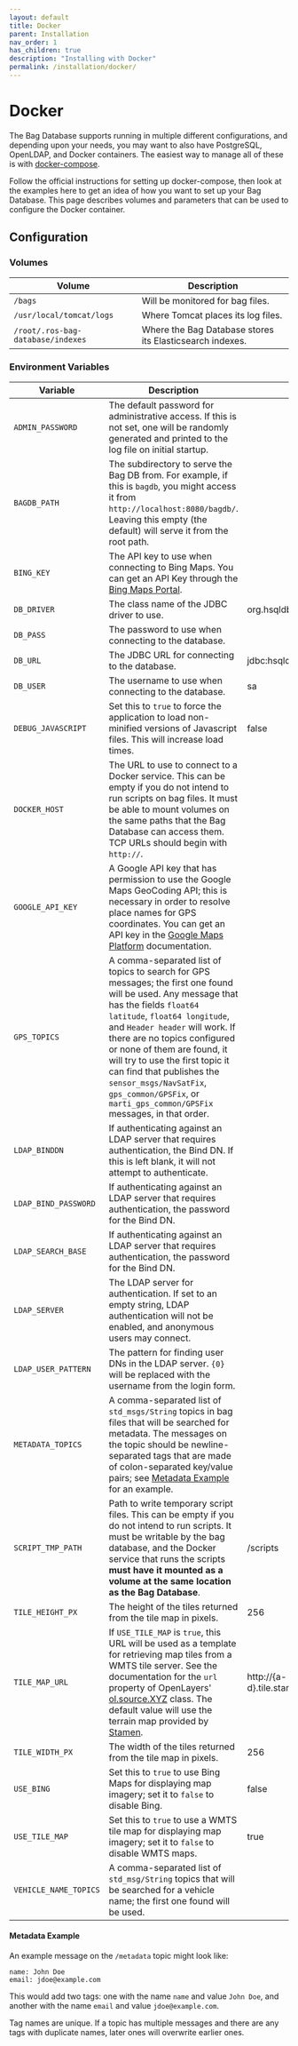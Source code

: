 ```yaml
---
layout: default
title: Docker
parent: Installation
nav_order: 1
has_children: true
description: "Installing with Docker"
permalink: /installation/docker/
---
```


# Docker

The Bag Database supports running in multiple different configurations, and depending upon
your needs, you may want to also have PostgreSQL, OpenLDAP, and Docker containers.  The
easiest way to manage all of these is with [docker-compose](https://docs.docker.com/compose/).

Follow the official instructions for setting up docker-compose, then look at the examples
here to get an idea of how you want to set up your Bag Database.  This page describes
volumes and parameters that can be used to configure the Docker container.

## Configuration

### Volumes

| Volume | Description |
| ------ | ----------- |
| `/bags` | Will be monitored for bag files. |
| `/usr/local/tomcat/logs` | Where Tomcat places its log files. |
| `/root/.ros-bag-database/indexes` | Where the Bag Database stores its Elasticsearch indexes. |

### Environment Variables

| Variable | Description | Default |
| -------- | ----------- | ------- |
| `ADMIN_PASSWORD` | The default password for administrative access.  If this is not set, one will be randomly generated and printed to the log file on initial startup. | |
| `BAGDB_PATH` | The subdirectory to serve the Bag DB from.  For example, if this is `bagdb`, you might access it from `http://localhost:8080/bagdb/`.  Leaving this empty (the default) will serve it from the root path. | |
| `BING_KEY` | The API key to use when connecting to Bing Maps.  You can get an API Key through the [Bing Maps Portal](https://www.bingmapsportal.com/). | |
| `DB_DRIVER` | The class name of the JDBC driver to use. | org.hsqldb.jdbcDriver |
| `DB_PASS` | The password to use when connecting to the database. | |
| `DB_URL` | The JDBC URL for connecting to the database. | jdbc:hsqldb:mem:testdb |
| `DB_USER` | The username to use when connecting to the database. | sa |
| `DEBUG_JAVASCRIPT` | Set this to `true` to force the application to load non-minified versions of Javascript files. This will increase load times. | false |
| `DOCKER_HOST` | The URL to use to connect to a Docker service.  This can be empty if you do not intend to run scripts on bag files. It must be able to mount volumes on the same paths that the Bag Database can access them. TCP URLs should begin with `http://`. | |
| `GOOGLE_API_KEY` | A Google API key that has permission to use the Google Maps GeoCoding API; this is necessary in order to resolve place names for GPS coordinates.  You can get an API key in the [Google Maps Platform](https://developers.google.com/maps/documentation/geocoding/get-api-key) documentation. | |
| `GPS_TOPICS` | A comma-separated list of topics to search for GPS messages; the first one found will be used.  Any message that has the fields `float64 latitude`, `float64 longitude`, and `Header header` will work.  If there are no topics configured or none of them are found, it will try to use the first topic it can find that publishes the `sensor_msgs/NavSatFix`, `gps_common/GPSFix`, or `marti_gps_common/GPSFix` messages, in that order. | |
| `LDAP_BINDDN` | If authenticating against an LDAP server that requires authentication, the Bind DN.  If this is left blank, it will not attempt to authenticate. | |
| `LDAP_BIND_PASSWORD` | If authenticating against an LDAP server that requires authentication, the password for the Bind DN. | |
| `LDAP_SEARCH_BASE` | If authenticating against an LDAP server that requires authentication, the password for the Bind DN. | |
| `LDAP_SERVER` | The LDAP server for authentication.  If set to an empty string, LDAP authentication will not be enabled, and anonymous users may connect. | |
| `LDAP_USER_PATTERN` | The pattern for finding user DNs in the LDAP server.  `{0}` will be replaced with the username from the login form. | |
| `METADATA_TOPICS` | A comma-separated list of `std_msgs/String` topics in bag files that will be searched for metadata.  The messages on the topic should be newline-separated tags that are made of colon-separated key/value pairs; see [Metadata Example](#metadata-example) for an example. | |
| `SCRIPT_TMP_PATH` | Path to write temporary script files.  This can be empty if you do not intend to run scripts. It must be writable by the bag database, and the Docker service that runs the scripts **must have it mounted as a volume at the same location as the Bag Database**. | /scripts | 
| `TILE_HEIGHT_PX` | The height of the tiles returned from the tile map in pixels. | 256 |
| `TILE_MAP_URL` | If `USE_TILE_MAP` is `true`, this URL will be used as a template for retrieving map tiles from a WMTS tile server.  See the documentation for the `url` property of OpenLayers' [ol.source.XYZ](http://openlayers.org/en/latest/apidoc/ol.source.XYZ.html) class.  The default value will use the terrain map provided by [Stamen](http://maps.stamen.com/). | http://{a-d}.tile.stamen.com/terrain/{z}/{x}/{y}.jpg |
| `TILE_WIDTH_PX` | The width of the tiles returned from the tile map in pixels. | 256 |
| `USE_BING` | Set this to `true` to use Bing Maps for displaying map imagery; set it to `false` to disable Bing. | false |
| `USE_TILE_MAP` | Set this to `true` to use a WMTS tile map for displaying map imagery; set it to `false` to disable WMTS maps. | true |
| `VEHICLE_NAME_TOPICS` | A comma-separated list of `std_msg/String` topics that will be searched for a vehicle name; the first one found will be used. | |

#### Metadata Example

An example message on the `/metadata` topic might look like:

```
name: John Doe
email: jdoe@example.com
```

This would add two tags: one with the name `name` and value `John Doe`, and
another with the name `email` and value `jdoe@example.com`.

Tag names are unique.  If a topic has multiple messages and there are any tags with duplicate names, later ones
will overwrite earlier ones.

